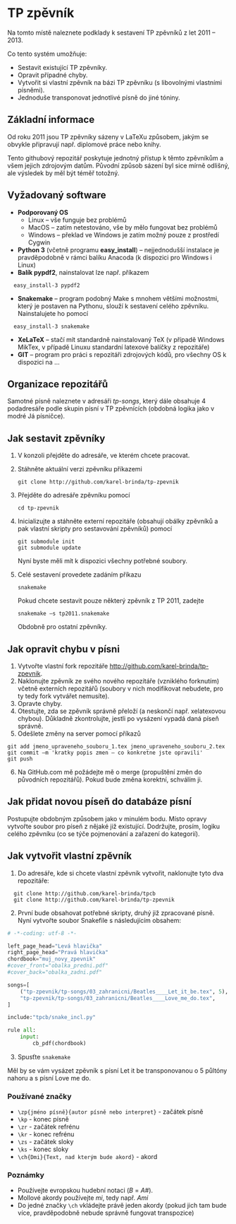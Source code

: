 # TP zpěvník

Na tomto místě naleznete podklady k sestavení TP zpěvníků z let 2011 – 2013.

Co tento systém umožňuje:
*	Sestavit existující TP zpěvníky.
*	Opravit případné chyby.
*	Vytvořit si vlastní zpěvník na bázi TP zpěvníku (s libovolnými vlastními písněmi).
*	Jednoduše transponovat jednotlivé písně do jiné tóniny.

## Základní informace

Od roku 2011 jsou TP zpěvníky sázeny v LaTeXu způsobem, jakým se obvykle připravují např. diplomové práce nebo knihy.

Tento githubový repozitář poskytuje jednotný přístup k těmto zpěvníkům a všem jejich zdrojovým datům. Původní způsob sázení byl sice mírně odlišný, ale výsledek by měl být téměř totožný.

## Vyžadovaný software

* **Podporovaný OS**
  * Linux – vše funguje bez problémů
  * MacOS – zatím netestováno, vše by mělo fungovat bez problémů
  * Windows – překlad ve Windows je zatím možný pouze z prostředí Cygwin
*	**Python 3** (včetně programu **easy_install**) – nejjednodušší instalace je pravděpodobně v rámci balíku Anacoda (k dispozici pro Windows i Linux)
  *	**Balík pypdf2**, nainstalovat lze např. příkazem
  ```
    easy_install-3 pypdf2
  ```
  * **Snakemake** – program podobný Make s mnohem většími možnostmi, který je postaven na Pythonu, slouží k sestavení celého zpěvníku. Nainstalujete ho pomocí
  ```
    easy_install-3 snakemake
  ```
*	**XeLaTeX** – stačí mít standardně nainstalovaný TeX (v případě Windows MikTex, v případě Linuxu standardní latexové balíčky z repozitáře)
*	**GIT** – program pro práci s repozitáři zdrojových kódů, pro všechny OS k dispozici na …

## Organizace repozitářů

Samotné písně naleznete v adresáři *tp-songs*, který dále obsahuje 4 podadresáře podle skupin písní v TP zpěvnících (obdobná logika jako v modré Já písničce).

## Jak sestavit zpěvníky

1.	V konzoli přejděte do adresáře, ve kterém chcete pracovat.
2.	Stáhněte aktuální verzi zpěvníku příkazemi

		git clone http://github.com/karel-brinda/tp-zpevnik

3.	Přejděte do adresáře zpěvníku pomocí
  
		cd tp-zpevnik

4.	Inicializujte a stáhněte externí repozitáře (obsahují obálky zpěvníků a pak vlastní skripty pro sestavování zpěvníků) pomocí

		git submodule init
		git submodule update
	Nyní byste měli mít k dispozici všechny potřebné soubory.

5.	Celé sestavení provedete zadáním příkazu

		snakemake


	Pokud chcete sestavit pouze některý zpěvník z TP 2011, zadejte

		snakemake –s tp2011.snakemake

	Obdobně pro ostatní zpěvníky.

## Jak opravit chybu v písni

1.	Vytvořte vlastní fork repozitáře http://github.com/karel-brinda/tp-zpevnik.
2.	Naklonujte zpěvník ze svého nového repozítáře (vzniklého forknutím) včetně externích repozitářů (soubory v nich modifikovat nebudete, pro ty tedy fork vytvářet nemusíte).
3.	Opravte chyby.
4.	Otestujte, zda se zpěvník správně přeloží (a neskončí např. xelatexovou chybou). Důkladně zkontrolujte, jestli po vysázení vypadá daná píseň správně.
5.	Odešlete změny na server pomocí příkazů
```
git add jmeno_upraveneho_souboru_1.tex jmeno_upraveneho_souboru_2.tex
git commit –m 'kratky popis zmen – co konkretne jste opravili'
git push
```
6.	Na GitHub.com mě požádejte mě o merge (propuštění změn do původních repozitářů). Pokud bude změna korektní, schválím ji.

## Jak přidat novou píseň do databáze písní

Postupujte obdobným způsobem jako v minulém bodu. Místo opravy vytvořte soubor pro píseň z nějaké již existující.
Dodržujte, prosím, logiku celého zpěvníku (co se týče pojmenování a zařazení do kategorií).

## Jak vytvořit vlastní zpěvník

 1. Do adresáře, kde si chcete vlastní zpěvník vytvořit, naklonujte tyto dva repozitáře:
```
  git clone http://github.com/karel-brinda/tpcb
  git clone http://github.com/karel-brinda/tp-zpevnik
```
 2. První bude obsahovat potřebné skripty, druhý již zpracované písně. Nyní vytvořte soubor Snakefile s následujícím obsahem:

```python
# -*-coding: utf-8 -*-

left_page_head="Levá hlavička"
right_page_head="Pravá hlavička"
chordbook="muj_novy_zpevnik"
#cover_front="obalka_predni.pdf"
#cover_back="obalka_zadni.pdf"

songs=[
	("tp-zpevnik/tp-songs/03_zahranicni/Beatles____Let_it_be.tex", 5), # 5 = transpozice o 5 půltónů nahoru
	"tp-zpevnik/tp-songs/03_zahranicni/Beatles____Love_me_do.tex",
]

include:"tpcb/snake_incl.py"

rule all:
	input:
		cb_pdf(chordbook)

```
 3. Spusťte ```snakemake```

Měl by se vám vysázet zpěvník s písní Let it be transponovanou o 5 půltóny nahoru a s písní Love me do.

### Používané značky

* ```\zp{jméno písně}{autor písně nebo interpret}``` - začátek písně
* ```\kp``` - konec písně
* ```\zr``` - začátek refrénu
* ```\kr``` - konec refrénu
* ```\zs``` - začátek sloky
* ```\ks``` - konec sloky
* ```\ch{Dmi}{Text, nad kterým bude akord}``` - akord

### Poznámky

* Používejte evropskou hudební notaci (*B* = *A#*).
* Mollové akordy používejte *mi*, tedy např. *Ami*
* Do jedné značky ```\ch``` vkládejte právě jeden akordy (pokud jich tam bude více, pravděpodobně nebude správně fungovat transpozice)
